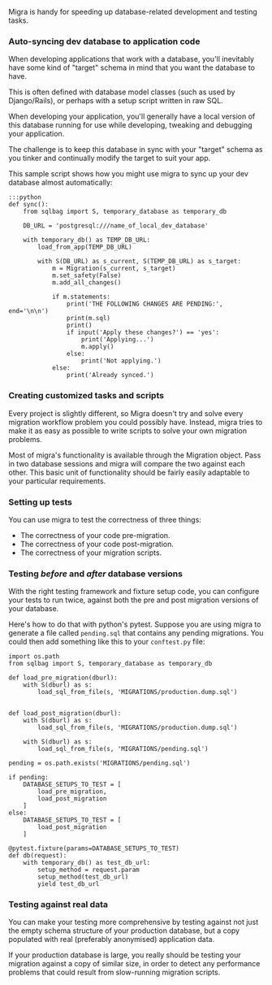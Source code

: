 Migra is handy for speeding up database-related development and testing tasks.

### Auto-syncing dev database to application code

When developing applications that work with a database, you'll inevitably have some kind of "target" schema in mind that you want the database to have.  

This is often defined with database model classes (such as used by Django/Rails), or perhaps with a setup script written in raw SQL.

When developing your application, you'll generally have a local version of this database running for use while developing, tweaking and debugging your application.

The challenge is to keep this database in sync with your "target" schema as you tinker and continually modify the target to suit your app.

This sample script shows how you might use migra to sync up your dev database almost automatically:

    :::python
    def sync():
        from sqlbag import S, temporary_database as temporary_db

        DB_URL = 'postgresql:///name_of_local_dev_database'

        with temporary_db() as TEMP_DB_URL:
            load_from_app(TEMP_DB_URL)

            with S(DB_URL) as s_current, S(TEMP_DB_URL) as s_target:
                m = Migration(s_current, s_target)
                m.set_safety(False)
                m.add_all_changes()

                if m.statements:
                    print('THE FOLLOWING CHANGES ARE PENDING:', end='\n\n')
                    print(m.sql)
                    print()
                    if input('Apply these changes?') == 'yes':
                        print('Applying...')
                        m.apply()
                    else:
                        print('Not applying.')
                else:
                    print('Already synced.')


### Creating customized tasks and scripts

Every project is slightly different, so Migra doesn't try and solve every migration workflow problem you could possibly have. Instead, migra tries to make it as easy as possible to write scripts to solve your own migration problems.

Most of migra's functionality is available through the Migration object. Pass in two database sessions and migra will compare the two against each other. This basic unit of functionality should be fairly easily adaptable to your particular requirements.

### Setting up tests

You can use migra to test the correctness of three things:

- The correctness of your code pre-migration.
- The correctness of your code post-migration.
- The correctness of your migration scripts.

### Testing *before* and *after* database versions

With the right testing framework and fixture setup code, you can configure your tests to run twice, against both the pre and post migration versions of your database.

Here's how to do that with python's pytest. Suppose you are using migra to generate a file called `pending.sql` that contains any pending migrations. You could then add something like this to your `conftest.py` file:

    import os.path
    from sqlbag import S, temporary_database as temporary_db

    def load_pre_migration(dburl):
        with S(dburl) as s:
            load_sql_from_file(s, 'MIGRATIONS/production.dump.sql')


    def load_post_migration(dburl):
        with S(dburl) as s:
            load_sql_from_file(s, 'MIGRATIONS/production.dump.sql')

        with S(dburl) as s:
            load_sql_from_file(s, 'MIGRATIONS/pending.sql')

    pending = os.path.exists('MIGRATIONS/pending.sql')

    if pending:
        DATABASE_SETUPS_TO_TEST = [
            load_pre_migration,
            load_post_migration
        ]
    else:
        DATABASE_SETUPS_TO_TEST = [
            load_post_migration
        ]

    @pytest.fixture(params=DATABASE_SETUPS_TO_TEST)
    def db(request):
        with temporary_db() as test_db_url:
            setup_method = request.param
            setup_method(test_db_url)
            yield test_db_url

### Testing against real data

You can make your testing more comprehensive by testing against not just the empty schema structure of your production database, but a copy populated with real (preferably anonymised) application data.

If your production database is large, you really should be testing your migration against a copy of similar size, in order to detect any performance problems that could result from slow-running migration scripts.
